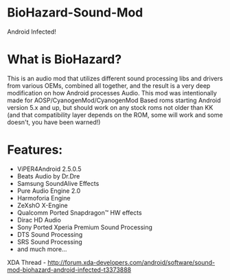 # BioHazard-Sound-Mod
Android Infected!

# What is BioHazard?

This is an audio mod that utilizes different sound processing libs and drivers from various OEMs,
combined all together, and the result is a very deep modification on how Android processes Audio.
This mod was intentionally made for AOSP/CyanogenMod/CyanogenMod Based roms starting Android version 5.x and up,
but should work on any stock roms not older than KK (and that compatibility layer depends on the ROM, some will work and some doesn't,
you have been warned!)

# Features:

- ViPER4Android 2.5.0.5
- Beats Audio by Dr.Dre
- Samsung SoundAlive Effects
- Pure Audio Engine 2.0
- Harmoforia Engine
- ZeXshO X-Engine
- Qualcomm Ported Snapdragon™ HW effects
- Dirac HD Audio
- Sony Ported Xperia Premium Sound Processing
- DTS Sound Processing
- SRS Sound Processing
- and much more...

XDA Thread - http://forum.xda-developers.com/android/software/sound-mod-biohazard-android-infected-t3373888
